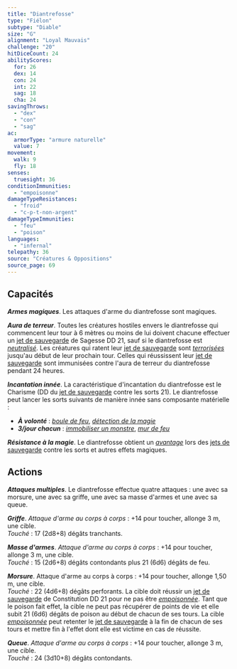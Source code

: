```yaml
---
title: "Diantrefosse"
type: "Fiélon"
subtype: "Diable"
size: "G"
alignment: "Loyal Mauvais"
challenge: "20"
hitDiceCount: 24
abilityScores:
  for: 26
  dex: 14
  con: 24
  int: 22
  sag: 18
  cha: 24
savingThrows:
  - "dex"
  - "con"
  - "sag"
ac:
  armorType: "armure naturelle"
  value: 7
movement:
  walk: 9
  fly: 18
senses:
  truesight: 36
conditionImmunities:
  - "empoisonne"
damageTypeResistances:
  - "froid"
  - "c-p-t-non-argent"
damageTypeImmunities:
  - "feu"
  - "poison"
languages:
  - "infernal"
telepathy: 36
source: "Créatures & Oppositions"
source_page: 69
---
```

## Capacités
_**Armes magiques**_. Les attaques d'arme du diantrefosse sont magiques.

_**Aura de terreur**_. Toutes les créatures hostiles envers le diantrefosse qui commencent leur tour à 6 mètres ou moins de lui doivent chacune effectuer un [jet de sauvegarde](/utiliser-les-caracteristiques/#jets-de-sauvegarde) de Sagesse DD 21, sauf si le diantrefosse est [_neutralisé_](/gerer-la-sante-du-personnage/#neutralise). Les créatures qui ratent leur [jet de sauvegarde](/utiliser-les-caracteristiques/#jets-de-sauvegarde) sont [_terrorisées_](/gerer-la-sante-du-personnage/#terrorise) jusqu'au début de leur prochain tour. Celles qui réussissent leur [jet de sauvegarde](/utiliser-les-caracteristiques/#jets-de-sauvegarde) sont immunisées contre l'aura de terreur du diantrefosse pendant 24 heures.

_**Incantation innée**_. La caractéristique d'incantation du diantrefosse est le Charisme (DD du [jet de sauvegarde](/utiliser-les-caracteristiques/#jets-de-sauvegarde) contre les sorts 21). Le diantrefosse peut lancer les sorts suivants de manière innée sans composante matérielle :
* _**À volonté**_ : [_boule de feu_](/grimoire/boule-de-feu/), [_détection de la magie_](/grimoire/detection-de-la-magie/)
* _**3/jour chacun**_ : [_immobiliser un monstre_](/grimoire/immobiliser-un-monstre/), [_mur de feu_](/grimoire/mur-de-feu/)

_**Résistance à la magie**_. Le diantrefosse obtient un [_avantage_](/utiliser-les-caracteristiques/#avantage-et-desavantage) lors des [jets de sauvegarde](/utiliser-les-caracteristiques/#jets-de-sauvegarde) contre les sorts et autres effets magiques.

## Actions
_**Attaques multiples**_. Le diantrefosse effectue quatre attaques : une avec sa morsure, une avec sa griffe, une avec sa masse d'armes et une avec sa queue.

_**Griffe**_. _Attaque d'arme au corps à corps_ : +14 pour toucher, allonge 3 m, une cible.  
_Touché_ : 17 (2d8+8) dégâts tranchants.

_**Masse d'armes**_. _Attaque d'arme au corps à corps_ : +14 pour toucher, allonge 3 m, une cible.  
_Touché_ : 15 (2d6+8) dégâts contondants plus 21 (6d6) dégâts de feu.

_**Morsure**_. Attaque d'arme au corps à corps : +14 pour toucher, allonge 1,50 m, une cible.  
_Touché_ : 22 (4d6+8) dégâts perforants. La cible doit réussir un [jet de sauvegarde](/utiliser-les-caracteristiques/#jets-de-sauvegarde) de Constitution DD 21 pour ne pas être [_empoisonnée_](/gerer-la-sante-du-personnage/#empoisonne). Tant que le poison fait effet, la cible ne peut pas récupérer de points de vie et elle subit 21 (6d6) dégâts de poison au début de chacun de ses tours. La cible [_empoisonnée_](/gerer-la-sante-du-personnage/#empoisonne) peut retenter le [jet de sauvegarde](/utiliser-les-caracteristiques/#jets-de-sauvegarde) à la fin de chacun de ses tours et mettre fin à l'effet dont elle est victime en cas de réussite.

_**Queue**_. _Attaque d'arme au corps à corps_ : +14 pour toucher, allonge 3 m, une cible.  
_Touché_ : 24 (3d10+8) dégâts contondants.
